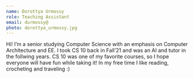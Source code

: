 ```yaml
---
name: Dorottya Urmossy
role: Teaching Assistant
email: durmossy@ 
photo: dorottya_urmossy.jpg
---
```

Hi! I’m a senior studying Computer Science with an emphasis on Computer Architecture and EE. I took CS 10 back in Fall’21 and was an AI and tutor in the follwing years. CS 10 was one of my favorite courses, so I hope everyone will have fun while taking it! In my free time I like reading, crocheting and traveling :)
